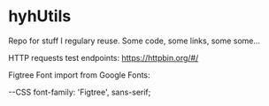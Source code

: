 # hyhUtils
Repo for stuff I regulary reuse. Some code, some links, some some...



HTTP requests test endpoints: 
https://httpbin.org/#/

Figtree Font import from Google Fonts:
<style>
  @import url('https://fonts.googleapis.com/css2?family=Figtree:ital,wght@0,500;0,700;1,300&display=swap');
</style>
--CSS
    font-family: 'Figtree', sans-serif;